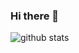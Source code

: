 ### Hi there 👋

![github stats](https://github-readme-star.vercel.app/api?username=Drzaln&show_icons=true)
